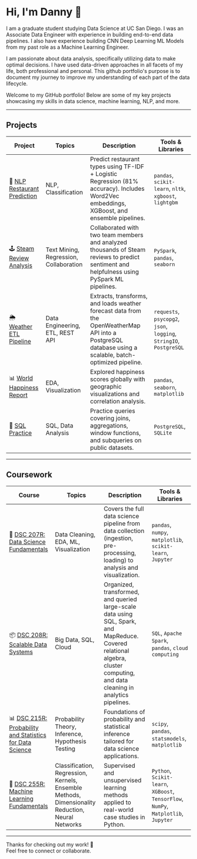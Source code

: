 # Hi, I'm Danny 👋

I am a graduate student studying Data Science at UC San Diego. I was an Associate Data Engineer with experience in building end-to-end data pipelines. I also have experience building CNN Deep Learning ML Models from my past role as a Machine Learning Engineer.

I am passionate about data analysis, specifically utilizing data to make optimal decisions. I have used data-driven approaches in all facets of my life, both professional and personal. This github portfolio's purpose is to document my journey to improve my understanding of each part of the data lifecycle.

Welcome to my GitHub portfolio! Below are some of my key projects showcasing my skills in data science, machine learning, NLP, and more.

---

## Projects

| Project | Topics | Description | Tools & Libraries |    
|--------|--------|-------------|-------------------|
| 🤖 [NLP Restaurant Prediction](https://github.com/dannyxia7/NLP_Restaurant_Prediction) | NLP, Classification | Predict restaurant types using TF-IDF + Logistic Regression (81% accuracy). Includes Word2Vec embeddings, XGBoost, and ensemble pipelines. | `pandas`, `scikit-learn`, `nltk`, `xgboost`, `lightgbm` |
| 🕹 [Steam Review Analysis](https://github.com/dannyxia7/Steam_Review_Analysis) | Text Mining, Regression, Collaboration | Collaborated with two team members and analyzed thousands of Steam reviews to predict sentiment and helpfulness using PySpark ML pipelines. | `PySpark`, `pandas`, `seaborn` |
| 🌦️ [Weather ETL Pipeline](https://github.com/dannyxia7/Weather_ETL_Pipeline) | Data Engineering, ETL, REST API | Extracts, transforms, and loads weather forecast data from the OpenWeatherMap API into a PostgreSQL database using a scalable, batch-optimized pipeline. | `requests`, `psycopg2`, `json`, `logging`, `StringIO`, `PostgreSQL` |
| 📊 [World Happiness Report](https://github.com/dannyxia7/World-Happiness-Report) | EDA, Visualization | Explored happiness scores globally with geographic visualizations and correlation analysis. | `pandas`, `seaborn`, `matplotlib` |
| 🧾 [SQL Practice](https://github.com/dannyxia7/SQL-Practice) | SQL, Data Analysis | Practice queries covering joins, aggregations, window functions, and subqueries on public datasets. | `PostgreSQL`, `SQLite` |

---

## Coursework

| Course | Topics | Description | Tools & Libraries |
|--------|--------|-------------|-------------------|
| 🧠 [DSC 207R: Data Science Fundamentals](https://github.com/dannyxia7/UCSD_DSC_207R) | Data Cleaning, EDA, ML, Visualization | Covers the full data science pipeline from data collection (ingestion, pre-processing, loading) to analysis and visualization. | `pandas`, `numpy`, `matplotlib`, `scikit-learn`, `Jupyter` |
| 📦 [DSC 208R: Scalable Data Systems](https://github.com/dannyxia7/DSC_208R) | Big Data, SQL, Cloud | Organized, transformed, and queried large-scale data using SQL, Spark, and MapReduce. Covered relational algebra, cluster computing, and data cleaning in analytics pipelines. | `SQL`, `Apache Spark`, `pandas`, `cloud computing` |
| 📊 [DSC 215R: Probability and Statistics for Data Science](https://github.com/dannyxia7/DSC_215R) | Probability Theory, Inference, Hypothesis Testing | Foundations of probability and statistical inference tailored for data science applications. | `scipy`, `pandas`, `statsmodels`, `matplotlib` |
| 🧠 [DSC 255R: Machine Learning Fundamentals](https://github.com/dannyxia7/DSC_255R) | Classification, Regression, Kernels, Ensemble Methods, Dimensionality Reduction, Neural Networks | Supervised and unsupervised learning methods applied to real-world case studies in Python. | `Python`, `Scikit-learn`, `XGBoost`, `TensorFlow`, `NumPy`, `Matplotlib`, `Jupyter` |

---

Thanks for checking out my work! 🚀  
Feel free to connect or collaborate.
